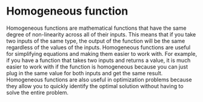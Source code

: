 # Homogeneous function

Homogeneous functions are mathematical functions that have the same degree of non-linearity across all of their inputs. This means that if you take two inputs of the same type, the output of the function will be the same regardless of the values of the inputs. Homogeneous functions are useful for simplifying equations and making them easier to work with. For example, if you have a function that takes two inputs and returns a value, it is much easier to work with if the function is homogeneous because you can just plug in the same value for both inputs and get the same result. Homogeneous functions are also useful in optimization problems because they allow you to quickly identify the optimal solution without having to solve the entire problem.
